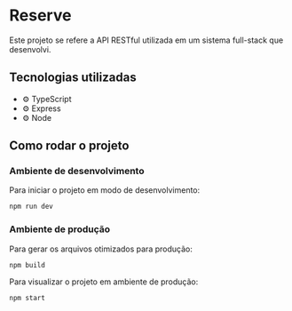 # Reserve

Este projeto se refere a API RESTful utilizada em um sistema full-stack que desenvolvi. 

## Tecnologias utilizadas

- ⚙️ TypeScript
- ⚙️ Express
- ⚙️ Node

## Como rodar o projeto

### Ambiente de desenvolvimento

Para iniciar o projeto em modo de desenvolvimento:

```bash
npm run dev
```

### Ambiente de produção

Para gerar os arquivos otimizados para produção:

```bash
npm build
```

Para visualizar o projeto em ambiente de produção:

```bash
npm start
```
